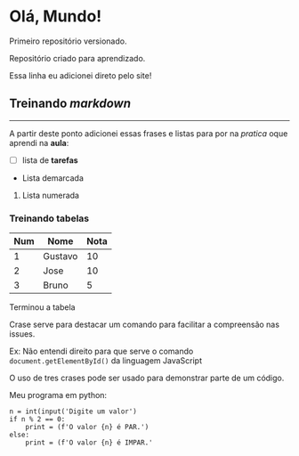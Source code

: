 # Olá, Mundo!
 Primeiro repositório versionado.

Repositório criado para aprendizado.

Essa linha eu adicionei direto pelo site!

## Treinando _**markdown**_
***

A partir deste ponto adicionei essas frases e listas para por na _pratica_ oque aprendi na **aula**:
* [ ] lista de **tarefas**
* Lista demarcada
1. Lista numerada

### Treinando tabelas

Num | Nome | Nota
---|---|---
1 | Gustavo | 10
2 | Jose | 10
3 | Bruno | 5


Terminou a tabela


Crase serve para destacar um comando para facilitar a compreensão nas issues.


Ex: Não entendi direito para que serve o comando `document.getElementById()` da linguagem JavaScript

O uso de tres crases pode ser usado para demonstrar parte de um código.

Meu programa em python:

```
n = int(input('Digite um valor')
if n % 2 == 0:
    print = (f'O valor {n} é PAR.')
else:
    print = (f'O valor {n} é IMPAR.'
```

